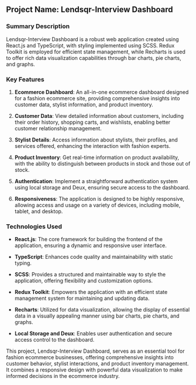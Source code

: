 ## Project Name: Lendsqr-Interview Dashboard

### Summary Description

Lendsqr-Interview Dashboard is a robust web application created using React.js and TypeScript, with styling implemented using SCSS. Redux Toolkit is employed for efficient state management, while Recharts is used to offer rich data visualization capabilities through bar charts, pie charts, and graphs.

### Key Features

1. **Ecommerce Dashboard**: An all-in-one ecommerce dashboard designed for a fashion ecommerce site, providing comprehensive insights into customer data, stylist information, and product inventory.

2. **Customer Data**: View detailed information about customers, including their order history, shopping carts, and wishlists, enabling better customer relationship management.

3. **Stylist Details**: Access information about stylists, their profiles, and services offered, enhancing the interaction with fashion experts.

4. **Product Inventory**: Get real-time information on product availability, with the ability to distinguish between products in stock and those out of stock.

5. **Authentication**: Implement a straightforward authentication system using local storage and Deux, ensuring secure access to the dashboard.

6. **Responsiveness**: The application is designed to be highly responsive, allowing access and usage on a variety of devices, including mobile, tablet, and desktop.

### Technologies Used

- **React.js**: The core framework for building the frontend of the application, ensuring a dynamic and responsive user interface.

- **TypeScript**: Enhances code quality and maintainability with static typing.

- **SCSS**: Provides a structured and maintainable way to style the application, offering flexibility and customization options.

- **Redux Toolkit**: Empowers the application with an efficient state management system for maintaining and updating data.

- **Recharts**: Utilized for data visualization, allowing the display of essential data in a visually appealing manner using bar charts, pie charts, and graphs.

- **Local Storage and Deux**: Enables user authentication and secure access control to the dashboard.

This project, Lendsqr-Interview Dashboard, serves as an essential tool for fashion ecommerce businesses, offering comprehensive insights into customer behavior, stylist interactions, and product inventory management. It combines a responsive design with powerful data visualization to make informed decisions in the ecommerce industry.
